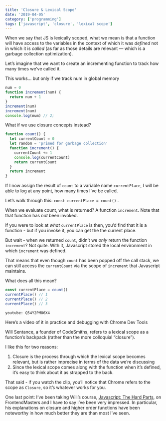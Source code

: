 ```yaml
---
title: 'Closure & Lexical Scope'
date: '2019-04-05'
category: ['programming']
tags: ['javascript', 'closure', 'lexical scope']
---
```


When we say that JS is lexically scoped, what we mean is that a function will have access to the variables in the context of which it was _defined_ not in which it is _called_ (as far as those details are relevant — which is a garbage collection optimization).

Let’s imagine that we want to create an incrementing function to track how many times we’ve called it.

This works… but only if we track num in global memory

```javascript
num = 0
function increment(num) {
  return num + 1
}
increment(num)
increment(num)
console.log(num) // 2;
```

What if we use closure concepts instead?

```javascript
function count() {
  let currentCount = 0
  let random = 'primed for garbage collection'
  function increment() {
    currentCount += 1
    console.log(currentCount)
    return currentCount
  }
  return increment
}
```

If I now assign the result of `count` to a variable name `currentPlace`, I will be able to log at any point, how many times I’ve be called.

Let’s walk through this: `const currentPlace = count()` .

When we evaluate count, what is returned? A function `increment`. Note that that function has _not_ been invoked.

If you were to look at _what_ `currentPlace` is then, you’d find that it is a function - but if you invoke it, you can get the the current place.

But wait - when we returned `count`, didn’t we _only_ return the function `increment`? Not quite. With it, Javascript stored the local environment in which `increment` was defined.

That means that even though `count` has been popped off the call stack, we can still access the `currentCount` via the scope of `increment` that Javascript maintains.

What does all this mean?

```javascript
const currentPlace = count()
currentPlace() // 1
currentPlace() // 2
currentPlace() // 3
```

`youtube: Q54Y2PM86X4`

Here’s a video of it in practice and debugging with Chrome Dev Tools

Will Sentance, a founder of CodeSmiths, refers to a lexical scope as a function’s backpack (rather than the more colloquial “closure”).

I like this for two reasons:

1. Closure is the process through which the lexical scope becomes relevant, but is rather imprecise in terms of the data we’re discussing
2. Since the lexical scope comes along with the function when it’s defined, it’s easy to think about it as strapped to the back.

That said - if you watch the clip, you’ll notice that Chrome refers to the scope as `Closure`, so it’s whatever works for you.

One last point: I’ve been taking Will’s course, [Javascript: The Hard Parts](https://frontendmasters.com/courses/javascript-hard-parts/), on FrontendMasters and I have to say I’ve been very impressed. In particular, his explanations on closure and higher order functions have been noteworthy in how much better they are than most I’ve seen.
